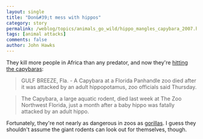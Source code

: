 ```yaml
---
layout: single 
title: "Don&#39;t mess with hippos" 
category: story
permalink: /weblog/topics/animals_go_wild/hippo_mangles_capybara_2007.html
tags: [animal attacks] 
comments: false 
author: John Hawks 
---
```



<p>
They kill more people in Africa than any predator, and now they're <a href="http://www.msnbc.msn.com/id/20325403/">hitting the capybaras</a>:
</p>

<blockquote>GULF BREEZE, Fla. - A Capybara at a Florida Panhandle zoo died after it was attacked by an adult hippopotamus, zoo officials said Thursday.</blockquote>

<blockquote>The Capybara, a large aquatic rodent, died last week at The Zoo Northwest Florida, just a month after a baby hippo was fatally attacked by an adult hippo.</blockquote>

<p>
Fortunately, they're not nearly as dangerous in zoos as <a href="http://johnhawks.net/weblog/topics/humor/ape_restaurant_rampages_2007.w">gorillas</a>. I guess they shouldn't assume the giant rodents can look out for themselves, though.  
</p>

